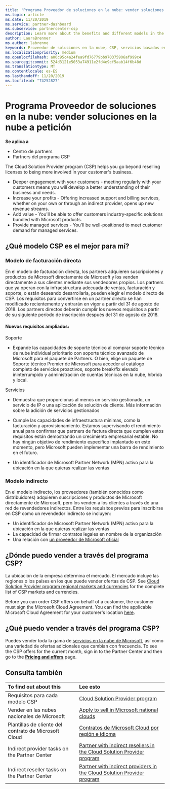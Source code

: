 ```yaml
---
title: 'Programa Proveedor de soluciones en la nube: vender soluciones en la nube bajo petición | Centro de partners'
ms.topic: article
ms.date: 11/20/2019
ms.service: partner-dashboard
ms.subservice: partnercenter-csp
description: Learn more about the benefits and different models in the Cloud Solution Provider program to help your business grow with new customers and new expertise.
author: LauraBrenner
ms.author: labrenne
keywords: Proveedor de soluciones en la nube, CSP, servicios basados en la nube, Azure, Office 365, Dynamics, partner de CSP, vender en CSP, partner directo, partner de CSP indirecto, revendedor de CSP indirecto, CSP directo, CSP indirecto, modelo directo, modelo indirecto, revendedor indirecto, proveedor indirecto, proveedor, distribuidor, programa proveedor de soluciones en la nube
ms.localizationpriority: medium
ms.openlocfilehash: a00c95c4a24fea9fd76779bb970375906af999c4
ms.sourcegitcommit: 524d3121e5053a74911e2fd4e9cf5aab14f6b48d
ms.translationtype: MT
ms.contentlocale: es-ES
ms.lasthandoff: 11/20/2019
ms.locfileid: "74252827"
---
```

# <a name="cloud-solution-provider-program---selling-in-demand-cloud-solutions"></a>Programa Proveedor de soluciones en la nube: vender soluciones en la nube a petición 

**Se aplica a**

- Centro de partners
- Partners del programa CSP

The Cloud Solution Provider program (CSP) helps you go beyond reselling licenses to being more involved in your customer's business.
 
- Deeper engagement with your customers - meeting regularly with your customers means you will develop a better understanding of their business and needs.
- Increase your profits - Offering increased support and billing services, whether on your own or through an indirect provider, opens up new revenue streams.  
- Add value - You'll be able to offer customers industry-specific solutions bundled with Microsoft products.
- Provide managed services - You'll be well-positioned to meet customer demand for managed services. 

## <a name="which-csp-model-is-best-for-me"></a>¿Qué modelo CSP es el mejor para mí?

### <a name="direct-bill-model"></a>Modelo de facturación directa

 En el modelo de facturación directa, los partners adquieren suscripciones y productos de Microsoft directamente de Microsoft y los venden directamente a sus clientes mediante sus vendedores propios. Los partners que ya operan con la infraestructura adecuada de ventas, facturación y soporte, o están deseando desarrollarla, pueden elegir el modelo directo de CSP. Los requisitos para convertirse en un partner directo se han modificado recientemente y entrarán en vigor a partir del 31 de agosto de 2018. Los partners directos deberán cumplir los nuevos requisitos a partir de su siguiente período de inscripción después del 31 de agosto de 2018.


#### <a name="new-expanded-requirements"></a>Nuevos requisitos ampliados:

Soporte
- Expande las capacidades de soporte técnico al comprar soporte técnico de nube individual prioritario con soporte técnico avanzado de Microsoft para el paquete de Partners. O bien, elige un paquete de Soporte técnico Premier de Microsoft para acceder al catálogo completo de servicios proactivos, soporte break/fix elevado ininterrumpido y administración de cuentas técnicas en la nube, híbrida y local. 

Servicios

- Demuestra que proporcionas al menos un servicio gestionado, un servicio de IP o una aplicación de solución de cliente. Más información sobre la adición de servicios gestionados

- Cumple las capacidades de infraestructura mínimas, como la facturación y aprovisionamiento.
Estamos supervisando el rendimiento anual para confirmar que partners de factura directa que cumplen estos requisitos están demostrando un crecimiento empresarial estable. No hay ningún objetivo de rendimiento específico implantado en este momento, pero Microsoft pueden implementar una barra de rendimiento en el futuro. 

- Un identificador de Microsoft Partner Network (MPN) activo para la ubicación en la que quieras realizar las ventas


### <a name="indirect-model"></a>Modelo indirecto

En el modelo indirecto, los proveedores (también conocidos como distribuidores) adquieren suscripciones y productos de Microsoft directamente de Microsoft, pero los venden a los clientes a través de una red de revendedores indirectos. Entre los requisitos previos para inscribirse en CSP como un revendedor indirecto se incluyen:

- Un identificador de Microsoft Partner Network (MPN) activo para la ubicación en la que quieras realizar las ventas
- La capacidad de firmar contratos legales en nombre de la organización
- Una relación con [un proveedor de Microsoft oficial](https://partnercenter.microsoft.com/partner/find-a-provider)


## <a name="where-can-i-sell-through-the-csp-program"></a>¿Dónde puedo vender a través del programa CSP?

La ubicación de la empresa determina el mercado. El mercado incluye las regiones o los países en los que puede vender ofertas de CSP. See [Cloud Solution Provider program regional markets and currencies](regional-authorization-overview.md) for the complete list of CSP markets and currencies.

Before you can order CSP offers on behalf of a customer, the customer must sign the Microsoft Cloud Agreement. You can find the applicable Microsoft Cloud Agreement for your customer's location [here](agreements.md).  

## <a name="what-can-i-sell-through-the-csp-program"></a>¿Qué puedo vender a través del programa CSP?

Puedes vender toda la gama de [servicios en la nube de Microsoft](https://partner.microsoft.com/cloud-solution-provider/products-and-services), así como una variedad de ofertas adicionales que cambian con frecuencia. To see the CSP offers for the current month, sign in to the Partner Center and then go to the [**Pricing and offers**](https://partnercenter.microsoft.com/pcv/sales) page.

## <a name="see-also"></a>Consulta también 


|**To find out about this**   |**Lee esto**   |
|:---------------------------|:--------------------|
|Requisitos para cada modelo CSP   | [Cloud Solution Provider program](https://partnercenter.microsoft.com/partner/cloud-solution-provider)|
|Vender en las nubes nacionales de Microsoft   | [Apply to sell in Microsoft national clouds](csp-national-clouds-overview.md)|
|Plantillas de cliente del contrato de Microsoft Cloud   |[Contratos de Microsoft Cloud por región e idioma](agreements.md)|
|Indirect provider tasks on the Partner Center  |[Partner with indirect resellers in the Cloud Solution Provider program](indirect-provider-tasks-in-partner-center.md)|
|Indirect reseller tasks on the Partner Center   |[Partner with indirect providers in the Cloud Solution Provider program](indirect-reseller-tasks-in-partner-center.md)|
